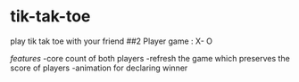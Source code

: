 # tik-tak-toe
play tik tak toe with your friend 
##2 Player game : X- O 

*features*
-core count  of both players
-refresh the game which preserves the score of players
-animation for declaring winner
